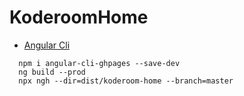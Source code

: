 # KoderoomHome
* [Angular Cli](https://github.com/angular-schule/angular-cli-ghpages)
```
  npm i angular-cli-ghpages --save-dev
  ng build --prod
  npx ngh --dir=dist/koderoom-home --branch=master
```
